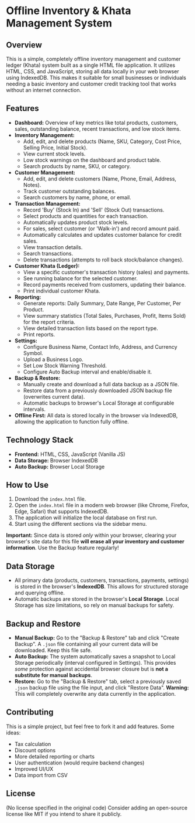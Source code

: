 # Offline Inventory & Khata Management System

## Overview

This is a simple, completely offline inventory management and customer ledger (Khata) system built as a single HTML file application. It utilizes HTML, CSS, and JavaScript, storing all data locally in your web browser using IndexedDB. This makes it suitable for small businesses or individuals needing a basic inventory and customer credit tracking tool that works without an internet connection.

## Features

* **Dashboard:** Overview of key metrics like total products, customers, sales, outstanding balance, recent transactions, and low stock items.
* **Inventory Management:**
    * Add, edit, and delete products (Name, SKU, Category, Cost Price, Selling Price, Initial Stock).
    * View current stock levels.
    * Low stock warnings on the dashboard and product table.
    * Search products by name, SKU, or category.
* **Customer Management:**
    * Add, edit, and delete customers (Name, Phone, Email, Address, Notes).
    * Track customer outstanding balances.
    * Search customers by name, phone, or email.
* **Transaction Management:**
    * Record 'Buy' (Stock In) and 'Sell' (Stock Out) transactions.
    * Select products and quantities for each transaction.
    * Automatically updates product stock levels.
    * For sales, select customer (or 'Walk-in') and record amount paid.
    * Automatically calculates and updates customer balance for credit sales.
    * View transaction details.
    * Search transactions.
    * Delete transactions (attempts to roll back stock/balance changes).
* **Customer Khata (Ledger):**
    * View a specific customer's transaction history (sales) and payments.
    * See running balance for the selected customer.
    * Record payments received from customers, updating their balance.
    * Print individual customer Khata.
* **Reporting:**
    * Generate reports: Daily Summary, Date Range, Per Customer, Per Product.
    * View summary statistics (Total Sales, Purchases, Profit, Items Sold) for the report criteria.
    * View detailed transaction lists based on the report type.
    * Print reports.
* **Settings:**
    * Configure Business Name, Contact Info, Address, and Currency Symbol.
    * Upload a Business Logo.
    * Set Low Stock Warning Threshold.
    * Configure Auto Backup interval and enable/disable it.
* **Backup & Restore:**
    * Manually create and download a full data backup as a JSON file.
    * Restore data from a previously downloaded JSON backup file (overwrites current data).
    * Automatic backups to browser's Local Storage at configurable intervals.
* **Offline First:** All data is stored locally in the browser via IndexedDB, allowing the application to function fully offline.

## Technology Stack

* **Frontend:** HTML, CSS, JavaScript (Vanilla JS)
* **Data Storage:** Browser IndexedDB
* **Auto Backup:** Browser Local Storage

## How to Use

1.  Download the `index.html` file.
2.  Open the `index.html` file in a modern web browser (like Chrome, Firefox, Edge, Safari) that supports IndexedDB.
3.  The application will initialize the local database on first run.
4.  Start using the different sections via the sidebar menu.

**Important:** Since data is stored *only* within your browser, clearing your browser's site data for this file **will erase all your inventory and customer information**. Use the Backup feature regularly!

## Data Storage

* All primary data (products, customers, transactions, payments, settings) is stored in the browser's **IndexedDB**. This allows for structured storage and querying offline.
* Automatic backups are stored in the browser's **Local Storage**. Local Storage has size limitations, so rely on manual backups for safety.

## Backup and Restore

* **Manual Backup:** Go to the "Backup & Restore" tab and click "Create Backup". A `.json` file containing all your current data will be downloaded. Keep this file safe.
* **Auto Backup:** The system automatically saves a snapshot to Local Storage periodically (interval configured in Settings). This provides *some* protection against accidental browser closure but is **not a substitute for manual backups**.
* **Restore:** Go to the "Backup & Restore" tab, select a previously saved `.json` backup file using the file input, and click "Restore Data". **Warning:** This will completely overwrite any data currently in the application.

## Contributing

This is a simple project, but feel free to fork it and add features. Some ideas:
* Tax calculation
* Discount options
* More detailed reporting or charts
* User authentication (would require backend changes)
* Improved UI/UX
* Data import from CSV

## License

(No license specified in the original code) Consider adding an open-source license like MIT if you intend to share it publicly.
